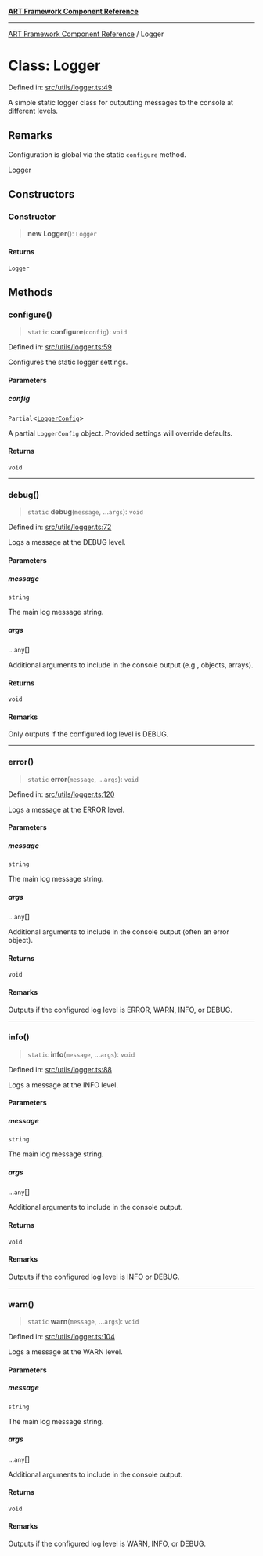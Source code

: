 [**ART Framework Component Reference**](../README.md)

***

[ART Framework Component Reference](../README.md) / Logger

# Class: Logger

Defined in: [src/utils/logger.ts:49](https://github.com/hashangit/ART/blob/fe46dfaaacd3f198d9540925c3184fcab0f9c813/src/utils/logger.ts#L49)

A simple static logger class for outputting messages to the console at different levels.

## Remarks

Configuration is global via the static `configure` method.

 Logger

## Constructors

### Constructor

> **new Logger**(): `Logger`

#### Returns

`Logger`

## Methods

### configure()

> `static` **configure**(`config`): `void`

Defined in: [src/utils/logger.ts:59](https://github.com/hashangit/ART/blob/fe46dfaaacd3f198d9540925c3184fcab0f9c813/src/utils/logger.ts#L59)

Configures the static logger settings.

#### Parameters

##### config

`Partial`\<[`LoggerConfig`](../interfaces/LoggerConfig.md)\>

A partial `LoggerConfig` object. Provided settings will override defaults.

#### Returns

`void`

***

### debug()

> `static` **debug**(`message`, ...`args`): `void`

Defined in: [src/utils/logger.ts:72](https://github.com/hashangit/ART/blob/fe46dfaaacd3f198d9540925c3184fcab0f9c813/src/utils/logger.ts#L72)

Logs a message at the DEBUG level.

#### Parameters

##### message

`string`

The main log message string.

##### args

...`any`[]

Additional arguments to include in the console output (e.g., objects, arrays).

#### Returns

`void`

#### Remarks

Only outputs if the configured log level is DEBUG.

***

### error()

> `static` **error**(`message`, ...`args`): `void`

Defined in: [src/utils/logger.ts:120](https://github.com/hashangit/ART/blob/fe46dfaaacd3f198d9540925c3184fcab0f9c813/src/utils/logger.ts#L120)

Logs a message at the ERROR level.

#### Parameters

##### message

`string`

The main log message string.

##### args

...`any`[]

Additional arguments to include in the console output (often an error object).

#### Returns

`void`

#### Remarks

Outputs if the configured log level is ERROR, WARN, INFO, or DEBUG.

***

### info()

> `static` **info**(`message`, ...`args`): `void`

Defined in: [src/utils/logger.ts:88](https://github.com/hashangit/ART/blob/fe46dfaaacd3f198d9540925c3184fcab0f9c813/src/utils/logger.ts#L88)

Logs a message at the INFO level.

#### Parameters

##### message

`string`

The main log message string.

##### args

...`any`[]

Additional arguments to include in the console output.

#### Returns

`void`

#### Remarks

Outputs if the configured log level is INFO or DEBUG.

***

### warn()

> `static` **warn**(`message`, ...`args`): `void`

Defined in: [src/utils/logger.ts:104](https://github.com/hashangit/ART/blob/fe46dfaaacd3f198d9540925c3184fcab0f9c813/src/utils/logger.ts#L104)

Logs a message at the WARN level.

#### Parameters

##### message

`string`

The main log message string.

##### args

...`any`[]

Additional arguments to include in the console output.

#### Returns

`void`

#### Remarks

Outputs if the configured log level is WARN, INFO, or DEBUG.
